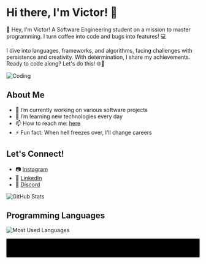 # Hi there, I'm Victor! 👋

👋 Hey, I'm Victor! A Software Engineering student on a mission to master programming. I turn coffee into code and bugs into features! 💻

I dive into languages, frameworks, and algorithms, facing challenges with persistence and creativity. With determination, I share my achievements. Ready to code along? Let's do this! 🌐🚀

![Coding](https://media.giphy.com/media/sOzHwf1DF8h96A5tXU/giphy.gif?cid=790b76110mn13l96tngk6vv4sssnae2x78ff6fgfentmogk9&ep=v1_gifs_search&rid=giphy.gif&ct=g)

## About Me

- 🔭 I’m currently working on various software projects
- 🌱 I’m learning new technologies every day
- 📫 How to reach me: [here](mailto:vicguioliveira2005@gmail.com)
- ⚡ Fun fact: When hell freezes over, I'll change careers

## Let's Connect!

- 📷 [Instagram](https://instagram.com/victor_nasc00)
- 💼 [LinkedIn](https://linkedin.com/in/victor-nasc00)
- 💬 [Discord](https://discord.com/invite/fdU3reGj)


![GitHub Stats](https://github-readme-stats.vercel.app/api?username=ON00dev&show_icons=true&theme=radical)

## Programming Languages

![Most Used Languages](https://github-readme-stats.vercel.app/api/top-langs/?username=ON00dev&layout=compact&bg_color=000000,00FF00&title_color=#7CFC00&text_color=000000)

![ON00dev Animation](./animation.svg)
